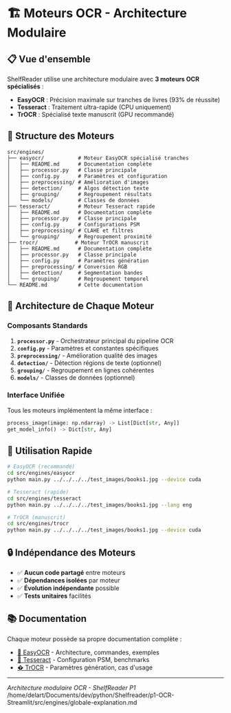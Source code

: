 # 🏗️ Moteurs OCR - Architecture Modulaire

## 📋 Vue d'ensemble

ShelfReader utilise une architecture modulaire avec **3 moteurs OCR spécialisés** :

- **EasyOCR** : Précision maximale sur tranches de livres (93% de réussite)
- **Tesseract** : Traitement ultra-rapide (CPU uniquement)
- **TrOCR** : Spécialisé texte manuscrit (GPU recommandé)

## 📁 Structure des Moteurs

```
src/engines/
├── easyocr/           # Moteur EasyOCR spécialisé tranches
│   ├── README.md      # Documentation complète
│   ├── processor.py   # Classe principale
│   ├── config.py      # Paramètres et configuration
│   ├── preprocessing/ # Amélioration d'images
│   ├── detection/     # Algos détection texte
│   ├── grouping/      # Regroupement résultats
│   └── models/        # Classes de données
├── tesseract/         # Moteur Tesseract rapide
│   ├── README.md      # Documentation complète
│   ├── processor.py   # Classe principale
│   ├── config.py      # Configurations PSM
│   ├── preprocessing/ # CLAHE et filtres
│   └── grouping/      # Regroupement proximité
├── trocr/            # Moteur TrOCR manuscrit
│   ├── README.md      # Documentation complète
│   ├── processor.py   # Classe principale
│   ├── config.py      # Paramètres génération
│   ├── preprocessing/ # Conversion RGB
│   ├── detection/     # Segmentation bandes
│   └── grouping/      # Regroupement temporel
└── README.md          # Cette documentation
```

## 🎯 Architecture de Chaque Moteur

### Composants Standards
1. **`processor.py`** - Orchestrateur principal du pipeline OCR
2. **`config.py`** - Paramètres et constantes spécifiques
3. **`preprocessing/`** - Amélioration qualité des images
4. **`detection/`** - Détection régions de texte (optionnel)
5. **`grouping/`** - Regroupement en lignes cohérentes
6. **`models/`** - Classes de données (optionnel)

### Interface Unifiée
Tous les moteurs implémentent la même interface :
```python
process_image(image: np.ndarray) -> List[Dict[str, Any]]
get_model_info() -> Dict[str, Any]
```

## 🚀 Utilisation Rapide

```bash
# EasyOCR (recommandé)
cd src/engines/easyocr
python main.py ../../../../test_images/books1.jpg --device cuda

# Tesseract (rapide)
cd src/engines/tesseract
python main.py ../../../../test_images/books1.jpg --lang eng

# TrOCR (manuscrit)
cd src/engines/trocr
python main.py ../../../../test_images/books1.jpg --device cuda
```

## 🔒 Indépendance des Moteurs

- ✅ **Aucun code partagé** entre moteurs
- ✅ **Dépendances isolées** par moteur
- ✅ **Évolution indépendante** possible
- ✅ **Tests unitaires** facilités

## 📚 Documentation

Chaque moteur possède sa propre documentation complète :
- [📖 EasyOCR](easyocr/README.md) - Architecture, commandes, exemples
- [📖 Tesseract](tesseract/README.md) - Configuration PSM, benchmarks
- [� TrOCR](trocr/README.md) - Paramètres génération, cas d'usage

---

*Architecture modulaire OCR - ShelfReader P1*</content>
<parameter name="filePath">/home/delart/Documents/dev/python/Shelfreader/p1-OCR-Streamlit/src/engines/globale-explanation.md